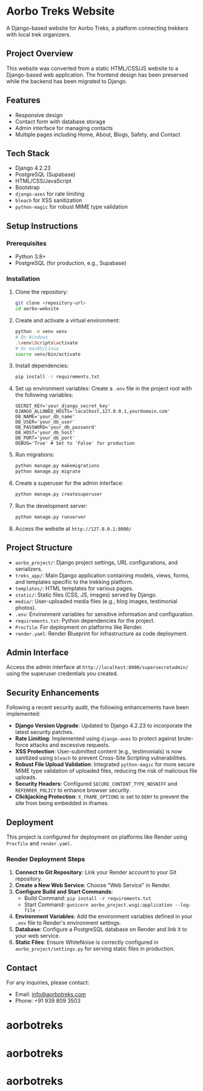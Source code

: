 # Aorbo Treks Website

A Django-based website for Aorbo Treks, a platform connecting trekkers with local trek organizers.

## Project Overview

This website was converted from a static HTML/CSS/JS website to a Django-based web application. The frontend design has been preserved while the backend has been migrated to Django.

## Features

- Responsive design
- Contact form with database storage
- Admin interface for managing contacts
- Multiple pages including Home, About, Blogs, Safety, and Contact

## Tech Stack

- Django 4.2.23
- PostgreSQL (Supabase)
- HTML/CSS/JavaScript
- Bootstrap
- `django-axes` for rate limiting
- `bleach` for XSS sanitization
- `python-magic` for robust MIME type validation

## Setup Instructions

### Prerequisites

- Python 3.8+
- PostgreSQL (for production, e.g., Supabase)

### Installation

1. Clone the repository:
   ```bash
   git clone <repository-url>
   cd aorbo-website
   ```

2. Create and activate a virtual environment:
   ```bash
   python -m venv venv
   # On Windows
   .\venv\Scripts\activate
   # On macOS/Linux
   source venv/bin/activate
   ```

3. Install dependencies:
   ```bash
   pip install -r requirements.txt
   ```

4. Set up environment variables:
   Create a `.env` file in the project root with the following variables:
   ```
   SECRET_KEY='your_django_secret_key'
   DJANGO_ALLOWED_HOSTS='localhost,127.0.0.1,yourdomain.com'
   DB_NAME='your_db_name'
   DB_USER='your_db_user'
   DB_PASSWORD='your_db_password'
   DB_HOST='your_db_host'
   DB_PORT='your_db_port'
   DEBUG='True' # Set to 'False' for production
   ```

5. Run migrations:
   ```bash
   python manage.py makemigrations
   python manage.py migrate
   ```

6. Create a superuser for the admin interface:
   ```bash
   python manage.py createsuperuser
   ```

7. Run the development server:
   ```bash
   python manage.py runserver
   ```

8. Access the website at `http://127.0.0.1:8000/`

## Project Structure

- `aorbo_project/`: Django project settings, URL configurations, and serializers.
- `treks_app/`: Main Django application containing models, views, forms, and templates specific to the trekking platform.
- `templates/`: HTML templates for various pages.
- `static/`: Static files (CSS, JS, images) served by Django.
- `media/`: User-uploaded media files (e.g., blog images, testimonial photos).
- `.env`: Environment variables for sensitive information and configuration.
- `requirements.txt`: Python dependencies for the project.
- `Procfile`: For deployment on platforms like Render.
- `render.yaml`: Render Blueprint for infrastructure as code deployment.

## Admin Interface

Access the admin interface at `http://localhost:8000/supersecretadmin/` using the superuser credentials you created.

## Security Enhancements

Following a recent security audit, the following enhancements have been implemented:

- **Django Version Upgrade**: Updated to Django 4.2.23 to incorporate the latest security patches.
- **Rate Limiting**: Implemented using `django-axes` to protect against brute-force attacks and excessive requests.
- **XSS Protection**: User-submitted content (e.g., testimonials) is now sanitized using `bleach` to prevent Cross-Site Scripting vulnerabilities.
- **Robust File Upload Validation**: Integrated `python-magic` for more secure MIME type validation of uploaded files, reducing the risk of malicious file uploads.
- **Security Headers**: Configured `SECURE_CONTENT_TYPE_NOSNIFF` and `REFERRER_POLICY` to enhance browser security.
- **Clickjacking Protection**: `X_FRAME_OPTIONS` is set to `DENY` to prevent the site from being embedded in iframes.

## Deployment

This project is configured for deployment on platforms like Render using `Procfile` and `render.yaml`.

### Render Deployment Steps

1. **Connect to Git Repository**: Link your Render account to your Git repository.
2. **Create a New Web Service**: Choose "Web Service" in Render.
3. **Configure Build and Start Commands**:
   - Build Command: `pip install -r requirements.txt`
   - Start Command: `gunicorn aorbo_project.wsgi:application --log-file -`
4. **Environment Variables**: Add the environment variables defined in your `.env` file to Render's environment settings.
5. **Database**: Configure a PostgreSQL database on Render and link it to your web service.
6. **Static Files**: Ensure WhiteNoise is correctly configured in `aorbo_project/settings.py` for serving static files in production.

## Contact

For any inquiries, please contact:
- Email: info@aorbotreks.com
- Phone: +91 939 809 3503
# aorbotreks
# aorbotreks
# aorbotreks
